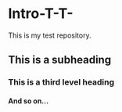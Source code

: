 # Intro-T-T-
This is my test repository.  

## This is a subheading
### This is a third level heading
#### And so on...

